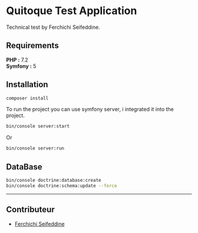 # Quitoque Test Application

Technical test by Ferchichi Seifeddine.

## Requirements
**PHP :** 7.2\
**Symfony :** 5

## Installation

```bash
composer install
```

To run the project you can use symfony server, i integrated it into the project.

```bash
bin/console server:start
```
Or
```bash
bin/console server:run
```

## DataBase
```bash
bin/console doctrine:database:create
bin/console doctrine:schema:update --force
```


---

## Contributeur

- [Ferchichi Seifeddine](https://github.com/seif29)
